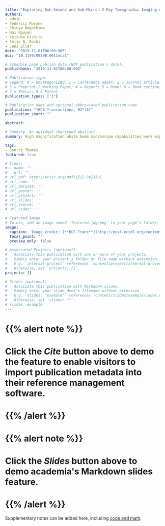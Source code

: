 ```yaml
---
title: "Exploring Sub-Second and Sub-Micron X-Ray Tomographic Imaging of Liquid Water in PEFC Gas Diffusion Layers"
authors:
- admin
- Federica Marone
- Shinya Nagashima
- Hai Nguyen
- Keisuke Kishita
- Felix N. Büchi
- Jens Eller
date: "2019-11-01T00:00:00Z"
doi: "10.1149/09208.0011ecst"

# Schedule page publish date (NOT publication's date).
publishDate: "2019-11-01T00:00:00Z"

# Publication type.
# Legend: 0 = Uncategorized; 1 = Conference paper; 2 = Journal article;
# 3 = Preprint / Working Paper; 4 = Report; 5 = Book; 6 = Book section;
# 7 = Thesis; 8 = Patent
publication_types: ["1"]

# Publication name and optional abbreviated publication name.
publication: "*ECS Transactions, 92*(8)"
publication_short: ""

abstract: 

# Summary. An optional shortened abstract.
summary: High magnification white beam microscope capabilities were explored. High water detectability levels can be achieved with a voxel size of 0.4 µm at 0.25 s scan time.

tags:
- Source Themes
featured: true

# links:
# - name: ""
#   url: ""
# url_pdf: http://arxiv.org/pdf/1512.04133v1
# url_code: ''
# url_dataset: ''
# url_poster: ''
# url_project: ''
# url_slides: ''
# url_source: ''
# url_video: ''

# Featured image
# To use, add an image named `featured.jpg/png` to your page's folder. 
image:
  caption: 'Image credit: [**ECS Trans**](http://ecst.ecsdl.org/content/92/8/11.short)'
  focal_point: ""
  preview_only: false

# Associated Projects (optional).
#   Associate this publication with one or more of your projects.
#   Simply enter your project's folder or file name without extension.
#   E.g. `internal-project` references `content/project/internal-project/index.md`.
#   Otherwise, set `projects: []`.
projects: []

# Slides (optional).
#   Associate this publication with Markdown slides.
#   Simply enter your slide deck's filename without extension.
#   E.g. `slides: "example"` references `content/slides/example/index.md`.
#   Otherwise, set `slides: ""`.
# slides: example
---
```


# {{% alert note %}}
# Click the *Cite* button above to demo the feature to enable visitors to import publication metadata into their reference management software.
# {{% /alert %}}

# {{% alert note %}}
# Click the *Slides* button above to demo academia's Markdown slides feature.
# {{% /alert %}}

Supplementary notes can be added here, including [code and math](https://sourcethemes.com/academic/docs/writing-markdown-latex/).

